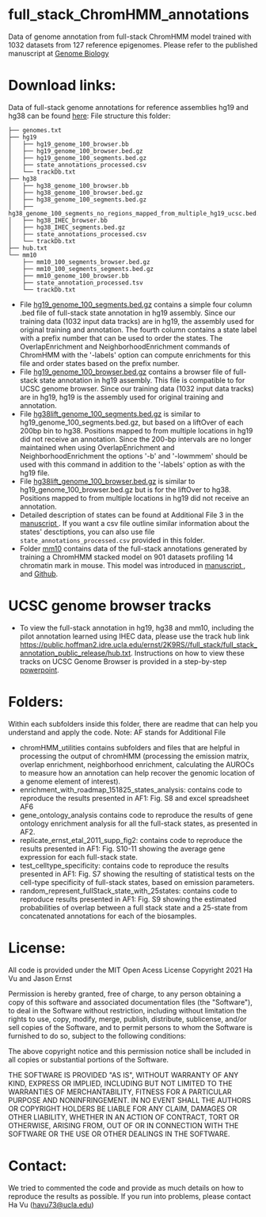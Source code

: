 
# full_stack_ChromHMM_annotations
Data of genome annotation from full-stack ChromHMM model trained with 1032 datasets from 127 reference epigenomes. Please refer to the published manuscript at <a href="https://genomebiology.biomedcentral.com/articles/10.1186/s13059-021-02572-z"> Genome Biology </a>
# Download links:
Data of full-stack genome annotations for reference assemblies hg19 and hg38 can be found <a href="https://public.hoffman2.idre.ucla.edu/ernst/2K9RS//full_stack/full_stack_annotation_public_release/"> here</a>: 
File structure this folder:
```
├── genomes.txt
├── hg19
│   ├── hg19_genome_100_browser.bb
│   ├── hg19_genome_100_browser.bed.gz
│   ├── hg19_genome_100_segments.bed.gz
│   ├── state_annotations_processed.csv
│   └── trackDb.txt
├── hg38
│   ├── hg38_genome_100_browser.bb
│   ├── hg38_genome_100_browser.bed.gz
│   ├── hg38_genome_100_segments.bed.gz
│   ├── hg38_genome_100_segments_no_regions_mapped_from_multiple_hg19_ucsc.bed.gz
│   ├── hg38_IHEC_browser.bb
│   ├── hg38_IHEC_segments.bed.gz
│   ├── state_annotations_processed.csv
│   └── trackDb.txt
├── hub.txt
└── mm10
    ├── mm10_100_segments_browser.bed.gz
    ├── mm10_100_segments_segments.bed.gz
    ├── mm10_genome_100_browser.bb
    ├── state_annotation_processed.tsv
    └── trackDb.txt
```
- File <a href="https://public.hoffman2.idre.ucla.edu/ernst/2K9RS//full_stack/full_stack_annotation_public_release/hg19/hg19_genome_100_segments.bed.gz">hg19_genome_100_segments.bed.gz</a> contains a simple four column .bed file of full-stack state annotation in hg19 assembly. Since our training data (1032 input data tracks) are in hg19, the assembly used for original training and annotation. The fourth column contains a state label with a prefix number that can be used to order the states. The OverlapEnrichment and NeighborhoodEnrichment commands of ChromHMM with the '-labels' option can compute enrichments for this file and order states based on the prefix number.
- File <a href="https://public.hoffman2.idre.ucla.edu/ernst/2K9RS//full_stack/full_stack_annotation_public_release/hg19/hg19_genome_100_browser.bed.gz">hg19_genome_100_browser.bed.gz</a> contains a browser file of full-stack state annotation in hg19 assembly. This file is compatible to for UCSC genome browser. Since our training data (1032 input data tracks) are in hg19, hg19 is the assembly used for original training and annotation.
- File <a href="https://public.hoffman2.idre.ucla.edu/ernst/2K9RS//full_stack/full_stack_annotation_public_release/hg38/hg38_genome_100_segments.bed.gz">hg38lift_genome_100_segments.bed.gz</a> is similar to hg19_genome_100_segments.bed.gz, but based on a liftOver of each 200bp bin to hg38. Positions mapped to from multiple locations in hg19 did not receive an annotation. Since the 200-bp intervals are no longer maintained when using OverlapEnrichment and NeighborhoodEnrichment the options '-b' and '-lowmmem' should be used with this command in addition to the '-labels' option as with the hg19 file.
- File <a href="https://public.hoffman2.idre.ucla.edu/ernst/2K9RS//full_stack/full_stack_annotation_public_release/hg38/hg38_genome_100_browser.bed.gz">hg38lift_genome_100_browser.bed.gz</a> is similar to hg19_genome_100_browser.bed.gz but is for the liftOver to hg38. Positions mapped to from multiple locations in hg19 did not receive an annotation. 
- Detailed description of states can be found at Additional File 3 in the  <a href="https://genomebiology.biomedcentral.com/articles/10.1186/s13059-021-02572-z"> manuscript </a>. If you want a csv file outline similar information about the states' desctiptions, you can also use file ```state_annotations_processed.csv``` provided in this folder. 
- Folder <a href="https://public.hoffman2.idre.ucla.edu/ernst/2K9RS/full_stack/full_stack_annotation_public_release/mm10/">mm10</a> contains data of the full-stack annotations generated by training a ChromHMM stacked model on 901 datasets profiling 14 chromatin mark in mouse. This model was introduced in <a href="https://genomebiology.biomedcentral.com/articles/10.1186/s13059-023-02994-x"> manuscript </a>, and <a href="https://github.com/ernstlab/mouse_fullStack_annotations"> Github</a>.

# UCSC genome browser tracks
- To view the full-stack annotation in hg19, hg38 and mm10, including the pilot annotation learned using IHEC data, please use the track hub link https://public.hoffman2.idre.ucla.edu/ernst/2K9RS//full_stack/full_stack_annotation_public_release/hub.txt. Instructions on how to view these tracks on UCSC Genome Browser is provided in a step-by-step <a href="https://github.com/ernstlab/mouse_fullStack_annotations/view_ucsc_genome_browser.pptx"> powerpoint</a>.

# Folders:
Within each subfolders inside this folder, there are readme that can help you understand and apply the code. Note: AF stands for Additional File
- chromHMM_utilities contains subfolders and files that are helpful in processing the output of chromHMM (processing the emission matrix, overlap enrichment, neighborhood enrichment, calculating the AUROCs to measure how an annotation can help recover the genomic location of a genome element of interest). 
- enrichment_with_roadmap_151825_states_analysis: contains code to reproduce the results presented in AF1: Fig. S8 and excel spreadsheet AF6
- gene_ontology_analysis contains code to reproduce the results of gene ontology enrichment analysis for all the full-stack states, as presented in AF2.
- replicate_ernst_etal_2011_supp_fig2: contains code to reproduce the results presented in AF1: Fig. S10-11 showing the average gene expression for each full-stack state.
- test_celltype_specificity: contains code to reproduce the results presented in AF1: Fig. S7 showing the resulting of statistical tests on the cell-type specificity of full-stack states, based on emission parameters.
- random_represent_fullStack_state_with_25states: contains code to reproduce results presented in AF1: Fig. S9 showing the estimated probabilities of overlap between a full stack state and a 25-state from concatenated annotations for each of the biosamples. 

# License:
All code is provided under the MIT Open Acess License
Copyright 2021 Ha Vu and Jason Ernst

Permission is hereby granted, free of charge, to any person obtaining a copy of this software and associated documentation files (the "Software"), to deal in the Software without restriction, including without limitation the rights to use, copy, modify, merge, publish, distribute, sublicense, and/or sell copies of the Software, and to permit persons to whom the Software is furnished to do so, subject to the following conditions:

The above copyright notice and this permission notice shall be included in all copies or substantial portions of the Software.

THE SOFTWARE IS PROVIDED "AS IS", WITHOUT WARRANTY OF ANY KIND, EXPRESS OR IMPLIED, INCLUDING BUT NOT LIMITED TO THE WARRANTIES OF MERCHANTABILITY, FITNESS FOR A PARTICULAR PURPOSE AND NONINFRINGEMENT. IN NO EVENT SHALL THE AUTHORS OR COPYRIGHT HOLDERS BE LIABLE FOR ANY CLAIM, DAMAGES OR OTHER LIABILITY, WHETHER IN AN ACTION OF CONTRACT, TORT OR OTHERWISE, ARISING FROM, OUT OF OR IN CONNECTION WITH THE SOFTWARE OR THE USE OR OTHER DEALINGS IN THE SOFTWARE.

# Contact:
We tried to commented the code and provide as much details on how to reproduce the results as possible. If you run into problems, please contact Ha Vu (havu73@ucla.edu) 
